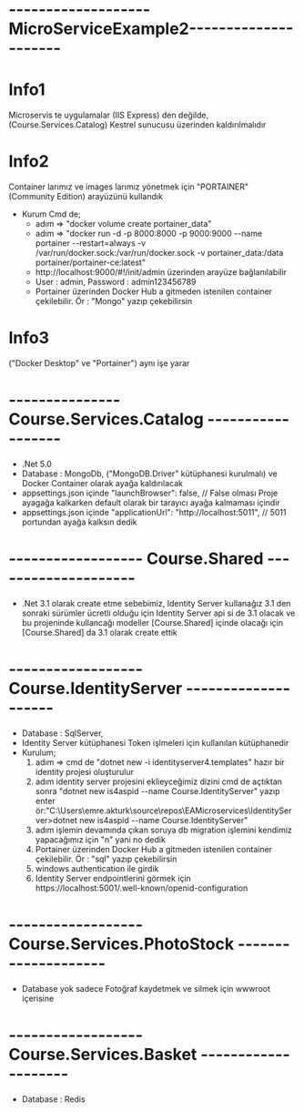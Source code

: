 # -------------------MicroServiceExample2---------------------
 
# Info1 
Microservis te uygulamalar (IIS Express) den değilde, (Course.Services.Catalog) Kestrel sunucusu üzerinden kaldırılmalıdır

# Info2 
Container larımız ve images larımız yönetmek için "PORTAINER" (Community Edition) arayüzünü kullandık<br>
  * Kurum Cmd de;<br>
       *  adım => "docker volume create portainer_data"<br>
       *  adım => "docker run -d -p 8000:8000 -p 9000:9000 --name portainer --restart=always -v /var/run/docker.sock:/var/run/docker.sock -v portainer_data:/data portainer/portainer-ce:latest"<br>
       * http://localhost:9000/#!/init/admin   üzerinden arayüze bağlanılabilir<br>
       * User : admin, Password : admin123456789<br>
       * Portainer üzerinden Docker Hub a gitmeden istenilen container çekilebilir. Ör : "Mongo" yazıp çekebilirsin<br>

# Info3 
("Docker Desktop" ve "Portainer")  aynı işe yarar




# --------------- Course.Services.Catalog ------------------
* .Net 5.0<br>
* Database : MongoDb, ("MongoDB.Driver" kütüphanesi kurulmalı) ve Docker Container olarak ayağa kaldırılacak<br>
* appsettings.json içinde "launchBrowser": false,                     // False olması Proje ayagağa kalkarken default olarak bir tarayıcı ayağa kalmaması içindir<br>
* appsettings.json içinde "applicationUrl": "http://localhost:5011",  // 5011 portundan ayağa kalksın dedik<br>


# ------------------ Course.Shared --------------------

* .Net 3.1  olarak create etme sebebimiz, Identity Server kullanağız 3.1 den sonraki sürümler ücretli olduğu için Identity Server api si de 3.1 olacak
ve bu projeninde kullancağı modeller [Course.Shared] içinde olacağı için  [Course.Shared] da 3.1 olarak create ettik

# ------------------ Course.IdentityServer --------------------

* Database : SqlServer,<br>
* Identity Server kütüphanesi Token işlmeleri için kullanılan kütüphanedir<br>
* Kurulum;<br>
    1. adım => cmd de "dotnet new -i identityserver4.templates" hazır bir identity projesi oluşturulur<br>
    2. adım identity server projesini eklieyceğimiz dizini cmd de açtıktan sonra "dotnet new is4aspid --name Course.IdentityServer" yazıp enter<br> ör:"C:\Users\emre.akturk\source\repos\EAMicroservices\IdentityServer>dotnet new is4aspid --name Course.IdentityServer"<br>
    3. adım  işlemin devamında çıkan soruya db migration işlemini kendimiz yapacağımız için  "n"  yani no dedik <br>
    4. Portainer üzerinden Docker Hub a gitmeden istenilen container çekilebilir. Ör : "sql" yazıp çekebilirsin<br>
    5. windows authentication ile girdik<br>
    6. Identity Server endpointlerini görmek için  https://localhost:5001/.well-known/openid-configuration<br>

# ------------------ Course.Services.PhotoStock --------------------

* Database yok sadece Fotoğraf kaydetmek ve silmek için wwwroot içerisine<br>

# ------------------ Course.Services.Basket --------------------

* Database : Redis<br>
